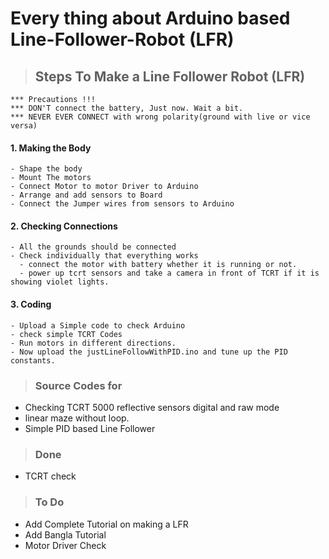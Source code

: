 # Every thing about Arduino based Line-Follower-Robot (LFR)


>## Steps To Make a Line Follower Robot (LFR)
  
  
  
    *** Precautions !!!
    *** DON'T connect the battery, Just now. Wait a bit.
    *** NEVER EVER CONNECT with wrong polarity(ground with live or vice versa)

#### 1. Making the Body
    - Shape the body
    - Mount The motors
    - Connect Motor to motor Driver to Arduino
    - Arrange and add sensors to Board
    - Connect the Jumper wires from sensors to Arduino
#### 2. Checking Connections
    - All the grounds should be connected
    - Check individually that everything works
      - connect the motor with battery whether it is running or not.
      - power up tcrt sensors and take a camera in front of TCRT if it is showing violet lights.
#### 3. Coding 
    - Upload a Simple code to check Arduino
    - check simple TCRT Codes
    - Run motors in different directions.
    - Now upload the justLineFollowWithPID.ino and tune up the PID constants.  
 








> ### Source Codes for
  - Checking TCRT 5000 reflective sensors digital and raw mode
  - linear maze without loop.
  - Simple PID based Line Follower

> ### Done
  - TCRT check


> ### To Do 
  - Add Complete Tutorial on making a LFR
  - Add Bangla Tutorial
  - Motor Driver Check
